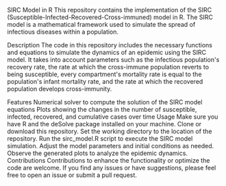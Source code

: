 SIRC Model in R
This repository contains the implementation of the SIRC (Susceptible-Infected-Recovered-Cross-immuned) model in R. The SIRC model is a mathematical framework used to simulate the spread of infectious diseases within a population.

Description
The code in this repository includes the necessary functions and equations to simulate the dynamics of an epidemic using the SIRC model. It takes into account parameters such as the infectious population's recovery rate, the rate at which the cross-immune population reverts to being susceptible, every compartment's mortality rate is equal to the population's infant mortality rate, and the rate at which the recovered population develops cross-immunity.

Features
Numerical solver to compute the solution of the SIRC model equations
Plots showing the changes in the number of susceptible, infected, recovered, and cumulative cases over time
Usage
Make sure you have R and the deSolve package installed on your machine.
Clone or download this repository.
Set the working directory to the location of the repository.
Run the sirc_model.R script to execute the SIRC model simulation.
Adjust the model parameters and initial conditions as needed.
Observe the generated plots to analyze the epidemic dynamics.
Contributions
Contributions to enhance the functionality or optimize the code are welcome. If you find any issues or have suggestions, please feel free to open an issue or submit a pull request.
